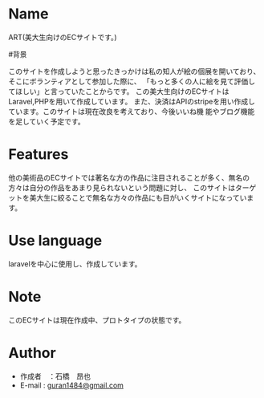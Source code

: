 
# Name
 
ART(美大生向けのECサイトです。)
 
#背景

このサイトを作成しようと思ったきっかけは私の知人が絵の個展を開いており、そこにボランティアとして参加した際に、
「もっと多くの人に絵を見て評価してほしい」と言っていたことからです。
この美大生向けのECサイトはLaravel,PHPを用いて作成しています。
また、決済はAPIのstripeを用い作成しています。このサイトは現在改良を考えており、今後いいね機 能やブログ機能を足していく予定です。
 
 
# Features
他の美術品のECサイトでは著名な方の作品に注目されることが多く、無名の方々は自分の作品をあまり見られないという問題に対し、
このサイトはターゲットを美大生に絞ることで無名な方々の作品にも目がいくサイトになっています。
 

# Use language
laravelを中心に使用し、作成しています。
 
# Note
このECサイトは現在作成中、プロトタイプの状態です。

# Author
 
* 作成者　：石橋　昂也
* E-mail   : guran1484@gmail.com
 
